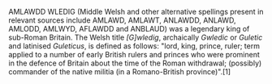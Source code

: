 AMLAWDD WLEDIG (Middle Welsh and other alternative spellings present in relevant sources include AMLAWD, AMLAWT, ANLAWDD, ANLAWD, AMLODD, AMLWYD, AFLAWDD and ANBLAUD) was a legendary king of sub-Roman Britain. The Welsh title _[G]wledig_, archaically _Gwledic_ or _Guletic_ and latinised _Guleticus_, is defined as follows: "lord, king, prince, ruler; term applied to a number of early British rulers and princes who were prominent in the defence of Britain about the time of the Roman withdrawal; (possibly) commander of the native militia (in a Romano-British province)".[1]
